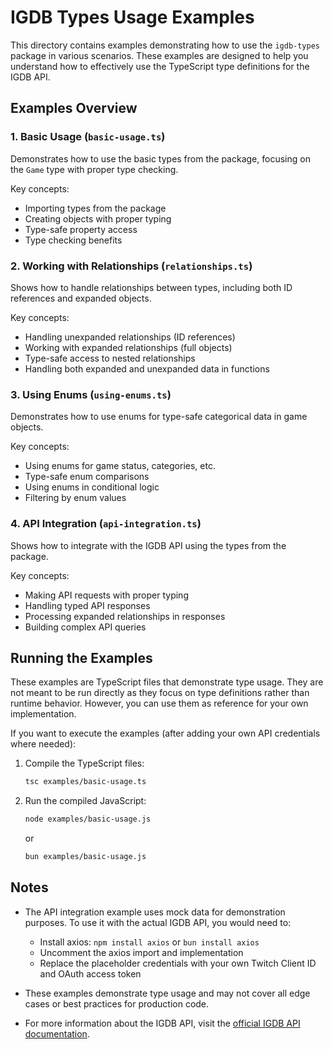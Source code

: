 # IGDB Types Usage Examples

This directory contains examples demonstrating how to use the `igdb-types` package in various scenarios. These examples are designed to help you understand how to effectively use the TypeScript type definitions for the IGDB API.

## Examples Overview

### 1. Basic Usage (`basic-usage.ts`)

Demonstrates how to use the basic types from the package, focusing on the `Game` type with proper type checking.

Key concepts:
- Importing types from the package
- Creating objects with proper typing
- Type-safe property access
- Type checking benefits

### 2. Working with Relationships (`relationships.ts`)

Shows how to handle relationships between types, including both ID references and expanded objects.

Key concepts:
- Handling unexpanded relationships (ID references)
- Working with expanded relationships (full objects)
- Type-safe access to nested relationships
- Handling both expanded and unexpanded data in functions

### 3. Using Enums (`using-enums.ts`)

Demonstrates how to use enums for type-safe categorical data in game objects.

Key concepts:
- Using enums for game status, categories, etc.
- Type-safe enum comparisons
- Using enums in conditional logic
- Filtering by enum values

### 4. API Integration (`api-integration.ts`)

Shows how to integrate with the IGDB API using the types from the package.

Key concepts:
- Making API requests with proper typing
- Handling typed API responses
- Processing expanded relationships in responses
- Building complex API queries

## Running the Examples

These examples are TypeScript files that demonstrate type usage. They are not meant to be run directly as they focus on type definitions rather than runtime behavior. However, you can use them as reference for your own implementation.

If you want to execute the examples (after adding your own API credentials where needed):

1. Compile the TypeScript files:
   ```bash
   tsc examples/basic-usage.ts
   ```

2. Run the compiled JavaScript:
   ```bash
   node examples/basic-usage.js
   ```
   or 
   ```bash
   bun examples/basic-usage.js
   ```

## Notes

- The API integration example uses mock data for demonstration purposes. To use it with the actual IGDB API, you would need to:
  - Install axios: `npm install axios` or `bun install axios`
  - Uncomment the axios import and implementation
  - Replace the placeholder credentials with your own Twitch Client ID and OAuth access token

- These examples demonstrate type usage and may not cover all edge cases or best practices for production code.

- For more information about the IGDB API, visit the [official IGDB API documentation](https://api-docs.igdb.com/).